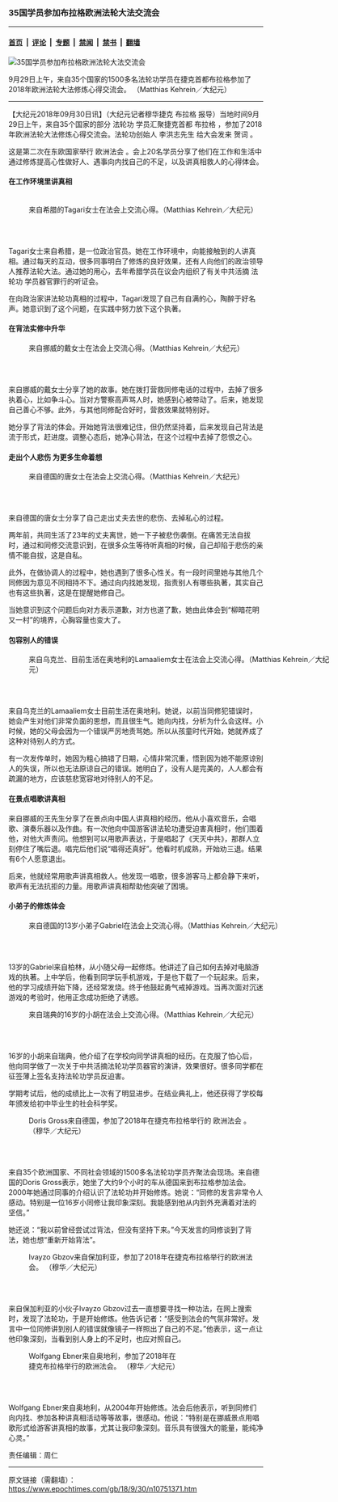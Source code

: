 ### 35国学员参加布拉格欧洲法轮大法交流会

---

#### [首页](../../../..?n10751371) &nbsp;|&nbsp; [评论](../../../../../epoch-comment?n10751371) &nbsp;|&nbsp; [专题](../../../../../epoch-special?n10751371) &nbsp;|&nbsp; [禁闻](../../../../../epoch-news?n10751371) &nbsp;|&nbsp; [禁书](../../../../../books?n10751371) &nbsp;|&nbsp; [翻墙](https://github.com/gfw-breaker/nogfw/blob/master/README.md?n10751371)


<div><img alt="35国学员参加布拉格欧洲法轮大法交流会" class="attachment-djy_600_400 size-djy_600_400 wp-post-image" src="https://i.epochtimes.com/assets/uploads/2018/09/kehrin_matthias_pe0a2961-600x400.jpg"/>
<div class="caption">
 <p>
  9月29日上午，来自35个国家的1500多名法轮功学员在捷克首都布拉格参加了2018年欧洲法轮大法修炼心得交流会。 （Matthias Kehrein／大纪元）
 </p>
</div></div><hr/><div class="post_content" id="artbody" itemprop="articleBody">
 <!-- article content begin -->
 <p>
  【大纪元2018年09月30日讯】（大纪元记者穆华捷克
  <ok href="https://www.epochtimes.com/gb/tag/%E5%B8%83%E6%8B%89%E6%A0%BC.html">
   布拉格
  </ok>
  报导）当地时间9月29日上午，来自35个国家的部分
  <ok href="https://www.epochtimes.com/gb/tag/%E6%B3%95%E8%BD%AE%E5%8A%9F.html">
   法轮功
  </ok>
  学员汇聚捷克首都
  <ok href="https://www.epochtimes.com/gb/tag/%E5%B8%83%E6%8B%89%E6%A0%BC.html">
   布拉格
  </ok>
  ，参加了2018年欧洲法轮大法修炼心得交流会。法轮功创始人
  <ok href="https://www.epochtimes.com/gb/tag/%E6%9D%8E%E6%B4%AA%E5%BF%97%E5%85%88%E7%94%9F.html">
   李洪志先生
  </ok>
  给大会发来
  <ok href="https://www.epochtimes.com/gb/tag/%E8%B4%BA%E8%AF%8D.html">
   贺词
  </ok>
  。
 </p>
 <p>
  这是第二次在东欧国家举行
  <ok href="https://www.epochtimes.com/gb/tag/%E6%AC%A7%E6%B4%B2%E6%B3%95%E4%BC%9A.html">
   欧洲法会
  </ok>
  。会上20名学员分享了他们在工作和生活中通过修炼提高心性做好人、遇事向内找自己的不足，以及讲真相救人的心得体会。
 </p>
 <h4>
  在工作环境里讲真相
 </h4>
 <figure aria-describedby="caption-attachment-10751462" class="wp-caption aligncenter" id="attachment_10751462" style="width: 600px">
  <ok href="https://i.epochtimes.com/assets/uploads/2018/09/kehrein_matthias_mk3_6567.jpg" target="_blank">
   <img alt="" class="size-large wp-image-10751462" src="https://i.epochtimes.com/assets/uploads/2018/09/kehrein_matthias_mk3_6567-600x400.jpg"/>
  </ok>
  <br/><figcaption class="wp-caption-text" id="caption-attachment-10751462">
   <br/>
   来自希腊的Tagari女士在法会上交流心得。（Matthias Kehrein／大纪元）
  </figcaption><br/>
 </figure><br/>
 <p>
  Tagari女士来自希腊，是一位政治官员。她在工作环境中，向能接触到的人讲真相。通过每天的互动，很多同事明白了修炼的良好效果，还有人向他们的政治领导人推荐法轮大法。通过她的用心，去年希腊学员在议会内组织了有关中共活摘
  <ok href="https://www.epochtimes.com/gb/tag/%E6%B3%95%E8%BD%AE%E5%8A%9F.html">
   法轮功
  </ok>
  学员器官罪行的听证会。
 </p>
 <p>
  在向政治家讲法轮功真相的过程中，Tagari发现了自己有自满的心，陶醉于好名声。她意识到了这个问题，在实践中努力放下这个执著。
 </p>
 <h4>
  在背法实修中升华
 </h4>
 <figure aria-describedby="caption-attachment-10751440" class="wp-caption aligncenter" id="attachment_10751440" style="width: 600px">
  <ok href="https://i.epochtimes.com/assets/uploads/2018/09/kehrein_matthias_mk3_6359.jpg" target="_blank">
   <img alt="" class="size-large wp-image-10751440" src="https://i.epochtimes.com/assets/uploads/2018/09/kehrein_matthias_mk3_6359-600x400.jpg"/>
  </ok>
  <br/><figcaption class="wp-caption-text" id="caption-attachment-10751440">
   来自挪威的戴女士在法会上交流心得。（Matthias Kehrein／大纪元）
  </figcaption><br/>
 </figure><br/>
 <p>
  来自挪威的戴女士分享了她的故事。她在拨打营救同修电话的过程中，去掉了很多执着心，比如争斗心。当对方警察高声骂人时，她感到心被带动了。后来，她发现自己善心不够。此外，与其他同修配合好时，营救效果就特别好。
 </p>
 <p>
  她分享了背法的体会。开始她背法很难记住，但仍然坚持着，后来发现自己背法是流于形式，赶进度。调整心态后，她净心背法，在这个过程中去掉了怨恨之心。
 </p>
 <h4>
  走出个人悲伤 为更多生命着想
 </h4>
 <figure aria-describedby="caption-attachment-10751445" class="wp-caption aligncenter" id="attachment_10751445" style="width: 600px">
  <ok href="https://i.epochtimes.com/assets/uploads/2018/09/kehrein_matthias_mk3_6376.jpg" target="_blank">
   <img alt="" class="size-large wp-image-10751445" src="https://i.epochtimes.com/assets/uploads/2018/09/kehrein_matthias_mk3_6376-600x400.jpg"/>
  </ok>
  <br/><figcaption class="wp-caption-text" id="caption-attachment-10751445">
   来自德国的唐女士在法会上交流心得。（Matthias Kehrein／大纪元）
  </figcaption><br/>
 </figure><br/>
 <p>
  来自德国的唐女士分享了自己走出丈夫去世的悲伤、去掉私心的过程。
 </p>
 <p>
  两年前，共同生活了23年的丈夫离世，她一下子被悲伤袭倒。在痛苦无法自拔时，通过和同修交流意识到，在很多众生等待听真相的时候，自己却陷于悲伤的亲情不能自拔，这是自私。
 </p>
 <p>
  此外，在做协调人的过程中，她也遇到了很多心性关。有一段时间里她与其他几个同修因为意见不同相持不下。通过向内找她发现，指责别人有哪些执著，其实自己也有这些执著，这是在提醒她修自己。
 </p>
 <p>
  当她意识到这个问题后向对方表示道歉，对方也道了歉，她由此体会到“柳暗花明又一村”的境界，心胸容量也变大了。
 </p>
 <h4>
  包容别人的错误
 </h4>
 <figure aria-describedby="caption-attachment-10751446" class="wp-caption aligncenter" id="attachment_10751446" style="width: 600px">
  <ok href="https://i.epochtimes.com/assets/uploads/2018/09/kehrein_matthias_mk3_6458.jpg" target="_blank">
   <img alt="" class="wp-image-10751446 size-large" src="https://i.epochtimes.com/assets/uploads/2018/09/kehrein_matthias_mk3_6458-600x400.jpg"/>
  </ok>
  <br/><figcaption class="wp-caption-text" id="caption-attachment-10751446">
   来自乌克兰、目前生活在奥地利的Lamaaliem女士在法会上交流心得。（Matthias Kehrein／大纪元）
  </figcaption><br/>
 </figure><br/>
 <p>
  来自乌克兰的Lamaaliem女士目前生活在奥地利。她说，以前当同修犯错误时，她会产生对他们非常负面的思想，而且很生气。她向内找，分析为什么会这样。小时候，她的父母会因为一个错误严厉地责骂她。所以从孩童时代开始，她就养成了这种对待别人的方式。
 </p>
 <p>
  有一次发传单时，她因为粗心搞错了日期，心情非常沉重，悟到因为她不能原谅别人的失误，所以也无法原谅自己的错误。她明白了，没有人是完美的，人人都会有疏漏的地方，应该慈悲宽容地对待别人的不足。
 </p>
 <h4>
  在景点唱歌讲真相
 </h4>
 <p>
  来自挪威的王先生分享了在景点向中国人讲真相的经历。他从小喜欢音乐，会唱歌、演奏乐器以及作曲。有一次他向中国游客讲法轮功遭受迫害真相时，他们围着他，对他大声责问。他想到可以用歌声表达，于是唱起了《天灭中共》，那群人立刻停住了嘴后退。唱完后他们说“唱得还真好”。他看时机成熟，开始劝三退。结果有6个人愿意退出。
 </p>
 <p>
  后来，他就经常用歌声讲真相救人。他发现一唱歌，很多游客马上都会静下来听，歌声有无法抗拒的力量。用歌声讲真相帮助他突破了困境。
 </p>
 <h4>
  小弟子的修炼体会
 </h4>
 <figure aria-describedby="caption-attachment-10751449" class="wp-caption aligncenter" id="attachment_10751449" style="width: 600px">
  <ok href="https://i.epochtimes.com/assets/uploads/2018/09/kehrein_matthias_mk3_6531.jpg" target="_blank">
   <img alt="" class="size-large wp-image-10751449" src="https://i.epochtimes.com/assets/uploads/2018/09/kehrein_matthias_mk3_6531-600x400.jpg"/>
  </ok>
  <br/><figcaption class="wp-caption-text" id="caption-attachment-10751449">
   来自德国的13岁小弟子Gabriel在法会上交流心得。（Matthias Kehrein／大纪元）
  </figcaption><br/>
 </figure><br/>
 <p>
  13岁的Gabriel来自柏林，从小随父母一起修炼。他讲述了自己如何去掉对电脑游戏的执著。上中学后，他看到同学玩手机游戏，于是也下载了一个玩起来。后来，他的学习成绩开始下降，还经常发烧。终于他鼓起勇气戒掉游戏。当再次面对沉迷游戏的考验时，他用正念成功拒绝了诱惑。
 </p>
 <figure aria-describedby="caption-attachment-10751442" class="wp-caption aligncenter" id="attachment_10751442" style="width: 600px">
  <ok href="https://i.epochtimes.com/assets/uploads/2018/09/kehrein_matthias_mk3_6340.jpg" target="_blank">
   <img alt="" class="size-large wp-image-10751442" src="https://i.epochtimes.com/assets/uploads/2018/09/kehrein_matthias_mk3_6340-600x400.jpg"/>
  </ok>
  <br/><figcaption class="wp-caption-text" id="caption-attachment-10751442">
   来自瑞典的16岁的小胡在法会上交流心得。（Matthias Kehrein／大纪元）
  </figcaption><br/>
 </figure><br/>
 <p>
  16岁的小胡来自瑞典，他介绍了在学校向同学讲真相的经历。在克服了怕心后，他向同学做了一次关于中共活摘法轮功学员器官的演讲，效果很好。很多同学都在征签薄上签名支持法轮功学员反迫害。
 </p>
 <p>
  学期考试后，他的成绩比上一次有了明显进步。在结业典礼上，他还获得了学校每年颁发给初中毕业生的社会科学奖。
 </p>
 <figure aria-describedby="caption-attachment-10751469" class="wp-caption aligncenter" id="attachment_10751469" style="width: 450px">
  <ok href="https://i.epochtimes.com/assets/uploads/2018/09/155916c8f843dfe3_ttl7dayLD1_2018-09-29_13.08.40.jpg" target="_blank">
   <img alt="" class="wp-image-10751469 size-medium" src="https://i.epochtimes.com/assets/uploads/2018/09/155916c8f843dfe3_ttl7dayLD1_2018-09-29_13.08.40-450x338.jpg"/>
  </ok>
  <br/><figcaption class="wp-caption-text" id="caption-attachment-10751469">
   Doris Gross来自德国，参加了2018年在捷克布拉格举行的
   <ok href="https://www.epochtimes.com/gb/tag/%E6%AC%A7%E6%B4%B2%E6%B3%95%E4%BC%9A.html">
    欧洲法会
   </ok>
   。（穆华／大纪元）
  </figcaption><br/>
 </figure><br/>
 <p>
  来自35个欧洲国家、不同社会领域的1500多名法轮功学员齐聚法会现场。来自德国的Doris Gross表示，她坐了大约9个小时的车从德国来到布拉格参加法会。2000年她通过同事的介绍认识了法轮功并开始修炼。她说：“同修的发言非常令人感动。特别是一位16岁小同修让我印象深刻。我能感到他从内到外充满着对法的坚信。”
 </p>
 <p>
  她还说：“我以前曾经尝试过背法，但没有坚持下来。”今天发言的同修谈到了背法，她也想“重新开始背法”。
 </p>
 <figure aria-describedby="caption-attachment-10751466" class="wp-caption aligncenter" id="attachment_10751466" style="width: 450px">
  <ok href="https://i.epochtimes.com/assets/uploads/2018/09/155916b981df823f_ttl7dayMNo_2018-09-29_12.40.09.jpg" target="_blank">
   <img alt="" class="wp-image-10751466 size-medium" src="https://i.epochtimes.com/assets/uploads/2018/09/155916b981df823f_ttl7dayMNo_2018-09-29_12.40.09-450x338.jpg"/>
  </ok>
  <br/><figcaption class="wp-caption-text" id="caption-attachment-10751466">
   Ivayzo Gbzov来自保加利亚，参加了2018年在捷克布拉格举行的欧洲法会。 （穆华／大纪元）
  </figcaption><br/>
 </figure><br/>
 <p>
  来自保加利亚的小伙子Ivayzo Gbzov过去一直想要寻找一种功法，在网上搜索时，发现了法轮功，于是开始修炼。他告诉记者：“感受到法会的气氛非常好。发言中一位同修讲到别人的错误就像镜子一样照出了自己的不足。”他表示，这一点让他印象深刻，当看到别人身上的不足时，也应对照自己。
 </p>
 <figure aria-describedby="caption-attachment-10751465" class="wp-caption aligncenter" id="attachment_10751465" style="width: 300px">
  <ok href="https://i.epochtimes.com/assets/uploads/2018/09/155916abb6cfa8cf_ttl7day57D_2018-09-29_16.42.10.jpg" target="_blank">
   <img alt="" class="wp-image-10751465" src="https://i.epochtimes.com/assets/uploads/2018/09/155916abb6cfa8cf_ttl7day57D_2018-09-29_16.42.10-450x798.jpg"/>
  </ok>
  <br/><figcaption class="wp-caption-text" id="caption-attachment-10751465">
   Wolfgang Ebner来自奥地利，参加了2018年在捷克布拉格举行的欧洲法会。 （穆华／大纪元）
  </figcaption><br/>
 </figure><br/>
 <p>
  Wolfgang Ebner来自奥地利，从2004年开始修炼。法会后他表示，听到同修们向内找、参加各种讲真相活动等等故事，很感动。他说：“特别是在挪威景点用唱歌形式给游客讲真相的故事，尤其让我印象深刻。音乐具有很强大的能量，能纯净心灵。”
 </p>
 <p>
  责任编辑：周仁
 </p>
 <!-- article content end -->
 <div id="below_article_ad">
 </div>
</div>


---

原文链接（需翻墙）：https://www.epochtimes.com/gb/18/9/30/n10751371.htm